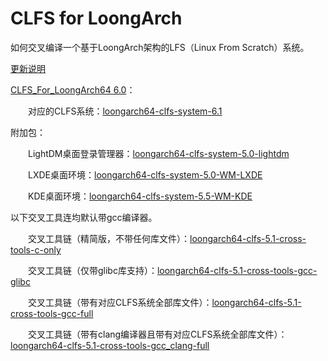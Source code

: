 # CLFS for LoongArch
如何交叉编译一个基于LoongArch架构的LFS（Linux From Scratch）系统。

[更新说明](https://github.com/sunhaiyong1978/CLFS-for-LoongArch/blob/main/ChangeLog.md)


[CLFS_For_LoongArch64 6.0](https://github.com/sunhaiyong1978/CLFS-for-LoongArch/blob/main/CLFS_For_LoongArch64.md)：

　　对应的CLFS系统：[loongarch64-clfs-system-6.1](https://github.com/sunhaiyong1978/CLFS-for-LoongArch/releases/download/6.0/loongarch64-clfs-system-6.1.tar.bz2)

附加包：

　　LightDM桌面登录管理器：[loongarch64-clfs-system-5.0-lightdm](https://github.com/sunhaiyong1978/CLFS-for-LoongArch/releases/download/5.0/loongarch64-clfs-system-5.0-lightdm.tar.bz2)

　　LXDE桌面环境：[loongarch64-clfs-system-5.0-WM-LXDE](https://github.com/sunhaiyong1978/CLFS-for-LoongArch/releases/download/5.0/loongarch64-clfs-system-5.0-WM-LXDE.tar.bz2)

　　KDE桌面环境：[loongarch64-clfs-system-5.5-WM-KDE](https://github.com/sunhaiyong1978/CLFS-for-LoongArch/releases/download/5.0/loongarch64-clfs-system-5.5-WM-KDE.tar.bz2)



以下交叉工具连均默认带gcc编译器。

　　交叉工具链（精简版，不带任何库文件）：[loongarch64-clfs-5.1-cross-tools-c-only](https://github.com/sunhaiyong1978/CLFS-for-LoongArch/releases/download/5.0/loongarch64-clfs-5.1-cross-tools-c-only.tar.xz)
  
　　交叉工具链（仅带glibc库支持）：[loongarch64-clfs-5.1-cross-tools-gcc-glibc](https://github.com/sunhaiyong1978/CLFS-for-LoongArch/releases/download/5.0/loongarch64-clfs-5.1-cross-tools-gcc-glibc.tar.xz)
  
　　交叉工具链（带有对应CLFS系统全部库文件）：[loongarch64-clfs-5.1-cross-tools-gcc-full](https://github.com/sunhaiyong1978/CLFS-for-LoongArch/releases/download/5.0/loongarch64-clfs-5.1-cross-tools-gcc-full.tar.xz)
  
　　交叉工具链（带有clang编译器且带有对应CLFS系统全部库文件）：[loongarch64-clfs-5.1-cross-tools-gcc_clang-full](https://github.com/sunhaiyong1978/CLFS-for-LoongArch/releases/download/5.0/loongarch64-clfs-5.1-cross-tools-gcc_and_clang-full.tar.xz)
